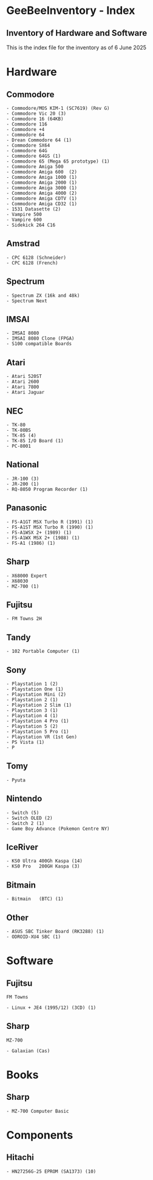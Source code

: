 # GeeBeeInventory - Index

## Inventory of Hardware and Software 

This is the index file for the inventory as of 6 June 2025

# Hardware

  ## Commodore

	- Commodore/MOS KIM-1 (SC7619) (Rev G)
	- Commodore Vic 20 (3)
	- Commodore 16 (64KB)
	- Commodore 116
	- Commodore +4
	- Commodore 64
	- Drean Commodore 64 (1)
	- Commodore SX64
	- Commodore 64G
	- Commodore 64GS (1)
	- Commodore 65 (Mega 65 prototype) (1)
	- Commodore Amiga 500
	- Commodore Amiga 600  (2)
	- Commodore Amiga 1000 (1)
	- Commodore Amiga 2000 (1)
	- Commodore Amiga 3000 (1)
	- Commodore Amiga 4000 (2)
	- Commodore Amiga CDTV (1)
	- Commodore Amiga CD32 (1)
	- 1531 Datasette (2)
	- Vampire 500
	- Vampire 600
	- Sidekick 264 C16


  ## Amstrad

  	- CPC 6128 (Schneider)
	- CPC 6128 (French)

  ## Spectrum

	- Spectrum ZX (16k and 48k)
	- Spectrum Next

  ## IMSAI

	- IMSAI 8080
	- IMSAI 8080 Clone (FPGA)
	- S100 compatible Boards

  ## Atari

	- Atari 520ST
	- Atari 2600
	- Atari 7800
	- Atari Jaguar

  ## NEC

	- TK-80
	- TK-80BS
	- TK-85 (4)
	- TK-85 I/O Board (1)
	- PC-8001

  ## National

	- JR-100 (3)
	- JR-200 (1)
	- RQ-8050 Program Recorder (1)

  ## Panasonic

	- FS-A1GT MSX Turbo R (1991) (1)
	- FS-A1ST MSX Turbo R (1990) (1)
	- FS-A1WSX 2+ (1989) (1)
	- FS-A1WX MSX 2+ (1988) (1)
	- FS-A1 (1986) (1)

  ## Sharp

	- X68000 Expert 
	- X68030
	- MZ-700 (1)

  ## Fujitsu

	- FM Towns 2H

  ## Tandy

  	- 102 Portable Computer (1)

  ## Sony

  	- Playstation 1 (2)
	- Playstation One (1)
	- Playstation Mini (2)
	- Playstation 2 (1)
	- Playstation 2 Slim (1)
	- Playstation 3 (1)
	- Playstation 4 (1)
	- Playstation 4 Pro (1)
	- Playstation 5 (2)
	- Playstation 5 Pro (1)
	- Playstation VR (1st Gen)
	- PS Vista (1)
	- P
  
  ## Tomy

  	- Pyuta

  ## Nintendo

	- Switch (5)
	- Switch OLED (2)
	- Switch 2 (1)
  	- Game Boy Advance (Pokemon Centre NY)

  ## IceRiver

  	- KS0 Ultra 400Gh Kaspa (14)
	- KS0 Pro   200GH Kaspa (3)

  ## Bitmain

	- Bitmain   (BTC) (1)

  ## Other

  	- ASUS SBC Tinker Board (RK3288) (1)
	- ODROID-XU4 SBC (1)


# Software

  ## Fujitsu
	
	FM Towns

	- Linux + JE4 (1995/12) (3CD) (1)

  ## Sharp 

  	MZ-700

	- Galaxian (Cas)

# Books

  ## Sharp
	
  	- MZ-700 Computer Basic 

# Components

  ## Hitachi
  
	- HN27256G-25 EPROM (SA1373) (10)








